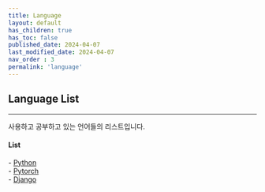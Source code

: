 ```yaml
---
title: Language
layout: default
has_children: true
has_toc: false
published_date: 2024-04-07
last_modified_date: 2024-04-07
nav_order : 3
permalink: 'language'
---
```


## Language List

---

사용하고 공부하고 있는 언어들의 리스트입니다.

#### List
\- [Python](https://pozuhtuhv.github.io/python)<br>
\- [Pytorch](https://pozuhtuhv.github.io/pytorch)<br>
\- [Django](https://pozuhtuhv.github.io/django)